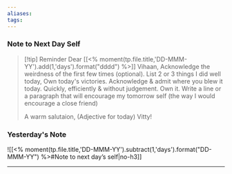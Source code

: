 ```yaml
---
aliases:  
tags:
---
```


### Note to Next Day Self 
> [!tip] Reminder
> Dear [[<% moment(tp.file.title,'DD-MMM-YY').add(1,'days').format("dddd") %>]] Vihaan,
> Acknowledge the weirdness of the first few times (optional).
> List 2 or 3 things I did well today, Own today's victories.
> Acknowledge & admit where you blew it today. Quickly, efficiently & without judgement. Own it.
> Write a line or a paragraph that will encourage my tomorrow self (the way I would encourage a close friend)
> 
> A warm salutaion, 
> (Adjective for today) Vitty!


### Yesterday's Note
 ![[<% moment(tp.file.title,'DD-MMM-YY').subtract(1,'days').format("DD-MMM-YY") %>#Note to next day’s self|no-h3]]


--- 

